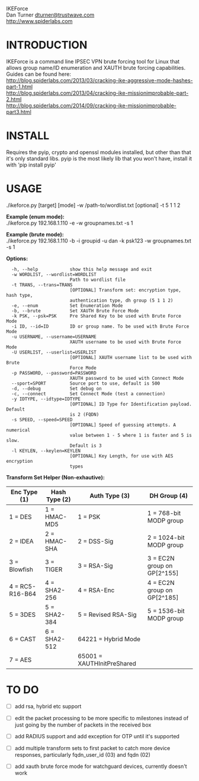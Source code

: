 IKEForce  
Dan Turner <dturner@trustwave.com>  
http://www.spiderlabs.com  

INTRODUCTION
============

IKEForce is a command line IPSEC VPN brute forcing tool for Linux that allows group name/ID enumeration and XAUTH brute forcing capabilities.  
Guides can be found here:  
http://blog.spiderlabs.com/2013/03/cracking-ike-aggressive-mode-hashes-part-1.html  
http://blog.spiderlabs.com/2013/04/cracking-ike-missionimprobable-part-2.html  
http://blog.spiderlabs.com/2014/09/cracking-ike-missionimprobable-part3.html  


INSTALL
=======
Requires the pyip, crypto and openssl modules installed, but other than that it's only standard libs.
pyip is the most likely lib that you won't have, install it with 'pip install pyip'

USAGE
=====

./ikeforce.py [target] [mode] -w /path-to/wordlist.txt [optional] -t 5 1 1 2  

**Example (enum mode):**  
./ikeforce.py 192.168.1.110 -e -w groupnames.txt -s 1  

**Example (brute mode):**  
./ikeforce.py 192.168.1.110 -b -i groupid -u dan -k psk123 -w groupnames.txt -s 1  

**Options:**   
                        
	  -h, --help            show this help message and exit
	  -w WORDLIST, --wordlist=WORDLIST
	                        Path to wordlist file
	  -t TRANS, --trans=TRANS
	                        [OPTIONAL] Transform set: encryption type, hash type,
	                        authentication type, dh group (5 1 1 2)
	  -e, --enum            Set Enumeration Mode
	  -b, --brute           Set XAUTH Brute Force Mode
	  -k PSK, --psk=PSK     Pre Shared Key to be used with Brute Force Mode
	  -i ID, --id=ID        ID or group name. To be used with Brute Force Mode
	  -u USERNAME, --username=USERNAME
	                        XAUTH username to be used with Brute Force Mode
	  -U USERLIST, --userlist=USERLIST
	                        [OPTIONAL] XAUTH username list to be used with Brute
	                        Force Mode
	  -p PASSWORD, --password=PASSWORD
	                        XAUTH password to be used with Connect Mode
	  --sport=SPORT         Source port to use, default is 500
	  -d, --debug           Set debug on
	  -c, --connect         Set Connect Mode (test a connection)
	  -y IDTYPE, --idtype=IDTYPE
	                        [OPTIONAL] ID Type for Identification payload. Default
	                        is 2 (FQDN)
	  -s SPEED, --speed=SPEED
	                        [OPTIONAL] Speed of guessing attempts. A numerical
	                        value between 1 - 5 where 1 is faster and 5 is slow.
	                        Default is 3
	  -l KEYLEN, --keylen=KEYLEN
	                        [OPTIONAL] Key Length, for use with AES encryption
	                        types
                        
**Transform Set Helper (Non-exhautive):**

|Enc Type (1)   |Hash Type (2) |Auth Type (3)             |DH Group (4)                   |
|---------------|--------------|--------------------------|----------------------------|	
|1 = DES        |1 = HMAC-MD5  |1 = PSK                   |1 = 768-bit MODP group      |
|2 = IDEA       |2 = HMAC-SHA  |2 = DSS-Sig               |2 = 1024-bit MODP group     |
|3 = Blowfish   |3 = TIGER     |3 = RSA-Sig               |3 = EC2N group on GP[2^155] |
|4 = RC5-R16-B64|4 = SHA2-256  |4 = RSA-Enc               |4 = EC2N group on GP[2^185] |
|5 = 3DES       |5 = SHA2-384  |5 = Revised RSA-Sig       |5 = 1536-bit MODP group     |
|6 = CAST       |6 = SHA2-512  |64221 = Hybrid Mode       |                            |
|7 = AES        |              |65001 = XAUTHInitPreShared|                            |




TO DO
=====

- [ ] add rsa, hybrid etc support
- [ ] edit the packet processing to be more specific to milestones instead of just going by the number of packets in the received box
- [ ] add RADIUS support and add exception for OTP until it's supported
- [ ] add multiple transform sets to first packet to catch more device responses, particularly fqdn_user_id (03) and fqdn (02)
- [ ] add xauth brute force mode for watchguard devices, currently doesn't work

